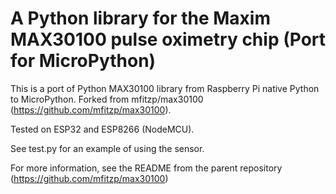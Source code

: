# A Python library for the Maxim MAX30100 pulse oximetry chip (Port for MicroPython)

This is a port of Python MAX30100 library from Raspberry Pi native Python to MicroPython. Forked from mfitzp/max30100 (https://github.com/mfitzp/max30100).

Tested on ESP32 and ESP8266 (NodeMCU).

See test.py for an example of using the sensor.

For more information, see the README from the parent repository (https://github.com/mfitzp/max30100)


